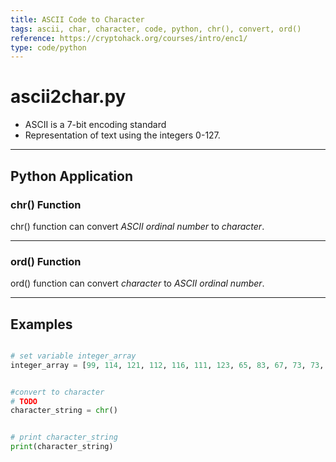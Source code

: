 ```yaml
---
title: ASCII Code to Character
tags: ascii, char, character, code, python, chr(), convert, ord()
reference: https://cryptohack.org/courses/intro/enc1/
type: code/python
---
```


# ascii2char.py

- ASCII is a 7-bit encoding standard
- Representation of text using the integers 0-127.

---

## Python Application

### chr() Function 

chr() function can convert *ASCII ordinal number* to *character*.

---

### ord() Function 

ord() function can convert *character* to *ASCII ordinal number*.

---

## Examples 
```python

# set variable integer_array
integer_array = [99, 114, 121, 112, 116, 111, 123, 65, 83, 67, 73, 73, 95, 112, 114, 49, 110, 116, 52, 98, 108, 51, 125]


#convert to character
# TODO
character_string = chr()


# print character_string
print(character_string)
